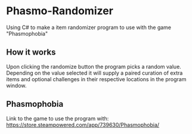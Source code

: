 # Phasmo-Randomizer
Using C# to make a item randomizer program to use with the game "Phasmophobia"

## How it works
Upon clicking the randomize button the program picks a random value.
Depending on the value selected it will supply a paired curation of extra items and optional challenges in their respective locations in the program window.

## Phasmophobia
Link to the game to use the program with: https://store.steampowered.com/app/739630/Phasmophobia/
